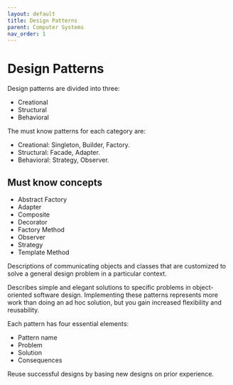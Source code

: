 ```yaml
---
layout: default
title: Design Patterns
parent: Computer Systems
nav_order: 1
---
```


# Design Patterns

Design patterns are divided into three:

* Creational
* Structural
* Behavioral

The must know patterns for each category are:

* Creational: Singleton, Builder, Factory.
* Structural: Facade, Adapter.
* Behavioral: Strategy, Observer.

## Must know concepts

* Abstract Factory
* Adapter
* Composite
* Decorator
* Factory Method
* Observer
* Strategy
* Template Method

Descriptions of communicating objects and classes that are customized to solve a general design problem in a particular context.

Describes simple and elegant solutions to specific problems in object-oriented software design. Implementing these patterns represents more work than doing an ad hoc solution, but you gain increased flexibility and reusability. 

Each pattern has four essential elements:

* Pattern name
* Problem
* Solution
* Consequences

Reuse successful designs by basing new designs on prior experience.
